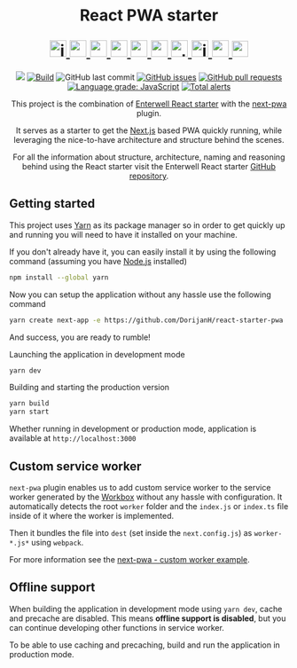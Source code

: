 <h1 align="center">
    <p>React PWA starter</p>
    <div>
        <a href="https://www.javascript.com/" target="_blank">
            <img src="https://cdn.jsdelivr.net/gh/devicons/devicon/icons/javascript/javascript-original.svg" alt="javascript" width="30" />
        </a>
        <a href="https://reactjs.org/" target="_blank">
            <img src="https://cdn.jsdelivr.net/gh/devicons/devicon/icons/react/react-original-wordmark.svg" alt="react" width="30" />
        </a>
        <a href="https://nextjs.org/" target="_blank">
            <img src="https://cdn.jsdelivr.net/gh/devicons/devicon/icons/nextjs/nextjs-original.svg" alt="nextjs" width="30" />
        </a>
        <a href="https://mobx.js.org/README.html" target="_blank">
            <img src="https://mobx.js.org/assets/mobx.png" alt="mobx" width="30" />
        </a>
        <a href="https://mui.com/" target="_blank">
            <img src="https://cdn.jsdelivr.net/gh/devicons/devicon/icons/materialui/materialui-original.svg" alt="mui" width="30" />
        </a>
        <a href="https://sass-lang.com/" target="_blank">
            <img src="https://cdn.jsdelivr.net/gh/devicons/devicon/icons/sass/sass-original.svg" alt="sass" width="30" />
        </a>
        <a href="https://storybook.js.org/" target="_blank">
            <img src="https://cdn.jsdelivr.net/gh/devicons/devicon/icons/storybook/storybook-original.svg" alt="storybook" width="30" />
        </a>
        <a href="https://jestjs.io/" target="_blank">
            <img src="https://cdn.jsdelivr.net/gh/devicons/devicon/icons/jest/jest-plain.svg" alt="jest" width="30" />
        </a>
        <a href="https://www.cypress.io/" target="_blank">
            <img src="https://www.cypress.io/icons/icon-48x48.png" alt="cypress" width="30" />
        </a>
        <a href="https://web.dev/progressive-web-apps/" target="_blank">
            <img src="https://upload.wikimedia.org/wikipedia/commons/thumb/d/d5/Progressive_Web_Apps_Logo.svg/1920px-Progressive_Web_Apps_Logo.svg.png" alt="pwa" height="29">
        </a>
    </div>
</h1>

<div align="center">

![](https://img.shields.io/badge/%3C%2F%3E-JavaScript-informational)
[![Build](https://github.com/DorijanH/react-starter-pwa/actions/workflows/BuildAndTest.yml/badge.svg?branch=main)](https://github.com/DorijanH/react-starter-pwa/actions/workflows/BuildAndTest.yml)
![GitHub last commit](https://img.shields.io/github/last-commit/dorijanh/react-starter-pwa?label=Last%20commit)
[![GitHub issues](https://img.shields.io/github/issues/dorijanh/react-starter-pwa?color=0088ff)](https://github.com/DorijanH/react-starter-pwa/issues)
[![GitHub pull requests](https://img.shields.io/github/issues-pr/dorijanh/react-starter-pwa?color=0088ff)](https://github.com/DorijanH/react-starter-pwa/pulls)
[![Language grade: JavaScript](https://img.shields.io/lgtm/grade/javascript/g/DorijanH/react-starter-pwa.svg?logo=lgtm&logoWidth=18)](https://lgtm.com/projects/g/DorijanH/react-starter-pwa/context:javascript)
[![Total alerts](https://img.shields.io/lgtm/alerts/g/DorijanH/react-starter-pwa.svg?logo=lgtm&logoWidth=18)](https://lgtm.com/projects/g/DorijanH/react-starter-pwa/alerts/)


This project is the combination of [Enterwell React starter](https://github.com/Enterwell/react-starter) with the [next-pwa](https://www.npmjs.com/package/next-pwa#configuration) plugin.

It serves as a starter to get the [Next.js](https://nextjs.org/) based PWA quickly running, while leveraging the nice-to-have architecture and structure behind the scenes.

For all the information about structure, architecture, naming and reasoning behind using the React starter visit the Enterwell React starter [GitHub repository](https://github.com/Enterwell/react-starter).

</div>

## Getting started

This project uses [Yarn](https://classic.yarnpkg.com/en/) as its package manager so in order to get quickly up and running you will need to have it installed on your machine.

If you don't already have it, you can easily install it by using the following command (assuming you have [Node.js](https://nodejs.org/en/) installed)

```bash
npm install --global yarn
```

Now you can setup the application without any hassle use the following command

```bash
yarn create next-app -e https://github.com/DorijanH/react-starter-pwa
```

And success, you are ready to rumble!

Launching the application in development mode

```bash
yarn dev
```

Building and starting the production version

```bash
yarn build
yarn start
```

Whether running in development or production mode, application is available at `http://localhost:3000`

## Custom service worker

`next-pwa` plugin enables us to add custom service worker to the service worker generated by the [Workbox](https://developers.google.com/web/tools/workbox) without any hassle with configuration. It automatically detects the root `worker` folder and the `index.js` or `index.ts` file inside of it where the worker is implemented. 

Then it bundles the file into `dest` (set inside the `next.config.js`) as `worker-*.js*` using `webpack`. 

For more information see the [next-pwa - custom worker example](https://github.com/shadowwalker/next-pwa/tree/master/examples/custom-worker).

## Offline support

When building the application in development mode using `yarn dev`, cache and precache are disabled. 
This means **offline support is disabled**, but you can continue developing other functions in service worker.

To be able to use caching and precaching, build and run the application in production mode.
